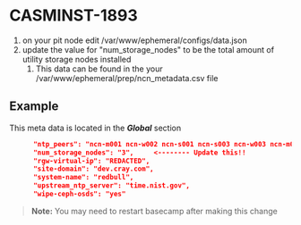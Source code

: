 # CASMINST-1893

1. on your pit node edit /var/www/ephemeral/configs/data.json
2. update the value for "num_storage_nodes" to be the total amount of utility storage nodes installed
   1. This data can be found in the your /var/www/ephemeral/prep/ncn_metadata.csv file

## Example

This meta data is located in the ***Global*** section

```json
      "ntp_peers": "ncn-m001 ncn-w002 ncn-s001 ncn-s003 ncn-w003 ncn-m002 ncn-m003 ncn-w001 ncn-s002",
      "num_storage_nodes": "3",     <-------- Update this!!
      "rgw-virtual-ip": "REDACTED",
      "site-domain": "dev.cray.com",
      "system-name": "redbull",
      "upstream_ntp_server": "time.nist.gov",
      "wipe-ceph-osds": "yes"
```

> **Note:** You may need to restart basecamp after making this change
